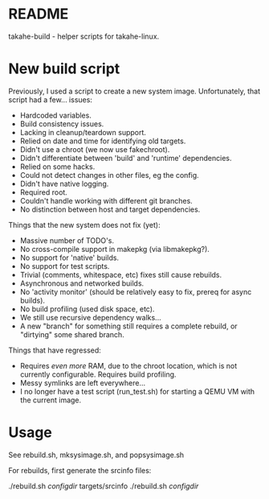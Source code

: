 # README #

takahe-build - helper scripts for takahe-linux.

# New build script #

Previously, I used a script to create a new system image.
Unfortunately, that script had a few... issues:

- Hardcoded variables.
- Build consistency issues.
- Lacking in cleanup/teardown support.
- Relied on date and time for identifying old targets.
- Didn't use a chroot (we now use fakechroot).
- Didn't differentiate between 'build' and 'runtime' dependencies.
- Relied on some hacks.
- Could not detect changes in other files, eg the config.
- Didn't have native logging.
- Required root.
- Couldn't handle working with different git branches.
- No distinction between host and target dependencies.

Things that the new system does not fix (yet):

- Massive number of TODO's.
- No cross-compile support in makepkg (via libmakepkg?).
- No support for 'native' builds.
- No support for test scripts.
- Trivial (comments, whitespace, etc) fixes still cause rebuilds.
- Asynchronous and networked builds.
- No 'activity monitor' (should be relatively easy to fix, prereq for async
  builds).
- No build profiling (used disk space, etc).
- We still use recursive dependency walks...
- A new "branch" for something still requires a complete rebuild, or "dirtying"
  some shared branch.

Things that have regressed:

- Requires *even more* RAM, due to the chroot location, which is not currently
  configurable. Requires build profiling.
- Messy symlinks are left everywhere...
- I no longer have a test script (run\_test.sh) for starting a QEMU VM with the
  current image.

# Usage #

See rebuild.sh, mksysimage.sh, and popsysimage.sh

For rebuilds, first generate the srcinfo files:

./rebuild.sh _configdir_ targets/srcinfo
./rebuild.sh _configdir_

